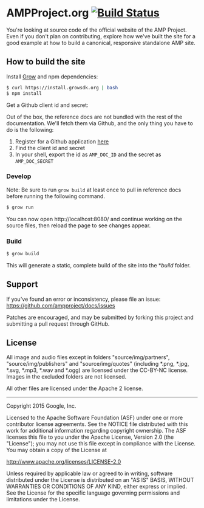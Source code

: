 AMPProject.org [![Build Status](https://travis-ci.org/ampproject/docs.svg?branch=megamerge)](https://travis-ci.org/ampproject/docs)
=========================

You're looking at source code of the official website of the AMP Project. Even
if you don't plan on contributing, explore how we've built the site for a good
example at how to build a canonical, responsive standalone AMP site.

How to build the site
---------------------

Install [Grow](http://grow.io) and npm dependencies:

```sh
$ curl https://install.growsdk.org | bash
$ npm install
```

Get a Github client id and secret:

Out of the box, the reference docs are not bundled with the rest of the documentation. We'll fetch them via Github, and the only thing you have to do is the following:

  1. Register for a Github application [here](https://github.com/settings/applications/new)
  2. Find the client id and secret
  3. In your shell, export the id as `AMP_DOC_ID` and the secret as `AMP_DOC_SECRET`

### Develop

Note: Be sure to run `grow build` at least once to pull in reference docs before running the following command.

```sh
$ grow run
```

You can now open http://localhost:8080/ and continue working on the source files, then reload the page to see changes appear.

### Build

```sh
$ grow build
```

This will generate a static, complete build of the site into the **build* folder.

Support
-------

If you've found an error or inconsistency, please file an issue:
https://github.com/ampproject/docs/issues

Patches are encouraged, and may be submitted by forking this project and
submitting a pull request through GitHub.

License
-------

All image and audio files except in folders "source/img/partners",
"source/img/publishers" and "source/img/quotes" (including *.png, *.jpg, *.svg,
*.mp3, *.wav and *.ogg) are licensed under the CC-BY-NC license. Images in the
excluded folders are not licensed.

All other files are licensed under the Apache 2 license.

- - -

Copyright 2015 Google, Inc.

Licensed to the Apache Software Foundation (ASF) under one or more contributor
license agreements.  See the NOTICE file distributed with this work for
additional information regarding copyright ownership.  The ASF licenses this
file to you under the Apache License, Version 2.0 (the "License"); you may not
use this file except in compliance with the License.  You may obtain a copy of
the License at

  http://www.apache.org/licenses/LICENSE-2.0

Unless required by applicable law or agreed to in writing, software
distributed under the License is distributed on an "AS IS" BASIS, WITHOUT
WARRANTIES OR CONDITIONS OF ANY KIND, either express or implied.  See the
License for the specific language governing permissions and limitations under
the License.
